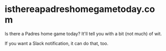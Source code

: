 # isthereapadreshomegametoday.com
Is there a Padres home game today? It'll tell you with a bit (not much) of wit.

If you want a Slack notification, it can do that, too.
